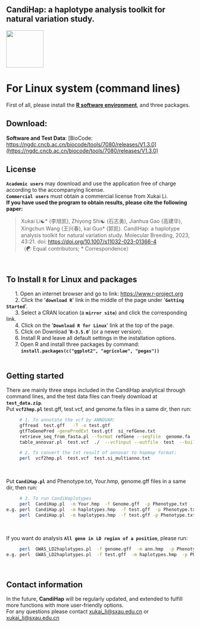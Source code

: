 ## CandiHap: a haplotype analysis toolkit for natural variation study.

<img src="https://github.com/xukaili/CandiHap/blob/master/Figures/logo_mac.gif" width="100" height="100">

# For Linux system (command lines)
First of all, please install the [**R software environment**](https://www.r-project.org), and three packages.</br>

## Download:
**Software and Test Data**:      [BioCode: https://ngdc.cncb.ac.cn/biocode/tools/7080/releases/V1.3.0](https://ngdc.cncb.ac.cn/biocode/tools/7080/releases/V1.3.0)

## License
__`Academic users`__ may download and use the application free of charge according to the accompanying license.</br>
__`Commercial users`__ must obtain a commercial license from Xukai Li.</br>
**If you have used the program to obtain results, please cite the following paper:**</br>
> Xukai Li☯* (李旭凯), Zhiyong Shi☯ (石志勇), Jianhua Gao (高建华), Xingchun Wang (王兴春), kai Guo* (郭凯). CandiHap: a haplotype analysis toolkit for natural variation study. Molecular Breeding, 2023, 43:21. doi: https://doi.org/10.1007/s11032-023-01366-4</br>
> （☯ Equal contributors; * Correspondence）</br>
</br>

## To Install __`R`__ for Linux and packages
      1. Open an internet browser and go to link: https://www.r-project.org</br>
      2. Click the '__`download R`__' link in the middle of the page under '__`Getting Started`__'.</br>
      3. Select a CRAN location (a __`mirror site`__) and click the corresponding link.</br>
      4. Click on the '__`Download R for Linux`__' link at the top of the page.</br>
      5. Click on Download '__`R-3.5.0`__' (or a newer version).</br>
      6. Install R and leave all default settings in the installation options.</br>
      7. Open R and install three packages by command: </br>
          __`install.packages(c("ggplot2", "agricolae", "pegas"))`__</br>
</br>

## Getting started
There are mainly three steps included in the CandiHap analytical through command lines, and the test data files can freely download at __`test_data.zip`__.</br>
Put __`vcf2hmp.pl`__  test.gff, test.vcf, and genome.fa files in a same dir, then run:</br>
```sh
     # 1. To annotate the vcf by ANNOVAR: 
     gffread  test.gff   -T -o test.gtf
     gtfToGenePred -genePredExt test.gtf  si_refGene.txt
     retrieve_seq_from_fasta.pl --format refGene --seqfile  genome.fa  si_refGene.txt --outfile si_refGeneMrna.fa
     table_annovar.pl  test.vcf  ./  --vcfinput --outfile  test  --buildver  si  --protocol refGene --operation g -remove

     # 2. To convert the txt result of annovar to hapmap format:
     perl  vcf2hmp.pl  test.vcf  test.si_multianno.txt
```
</br>

Put __`CandiHap.pl`__ and Phenotype.txt, Your.hmp, genome.gff files in a same dir, then run:</br>
```sh
     # 3. To run CandiHaplotypes
     perl  CandiHap.pl  -m Your.hmp  -f Genome.gff  -p Phenotype.txt  -g Your_gene_ID
e.g. perl  CandiHap.pl  -m haplotypes.hmp  -f test.gff  -p Phenotype.txt  -g Si9g49990
     perl  CandiHap.pl  -m haplotypes.hmp  -f test.gff -p Phenotype.txt  -g Si9g49990 -s 0.5 -u 2000 -d 500 -l 1 -n Structure.txt
```
</br>

If you want do analysis __`All gene in LD region of a position`__, please run:</br>
```sh
     perl  GWAS_LD2haplotypes.pl  -f genome.gff  -m ann.hmp  -p Phenotype.txt   -l LDkb  -c Chr:position
e.g. perl  GWAS_LD2haplotypes.pl  -f test.gff  -m haplotypes.hmp  -p Phenotype.txt  -l 50kb  -c 9:54583294
```
</br>

## Contact information
In the future, **CandiHap** will be regularly updated, and extended to fulfill more functions with more user-friendly options.</br>
For any questions please contact xukai_li@sxau.edu.cn or xukai_li@sxau.edu.cn </br>
